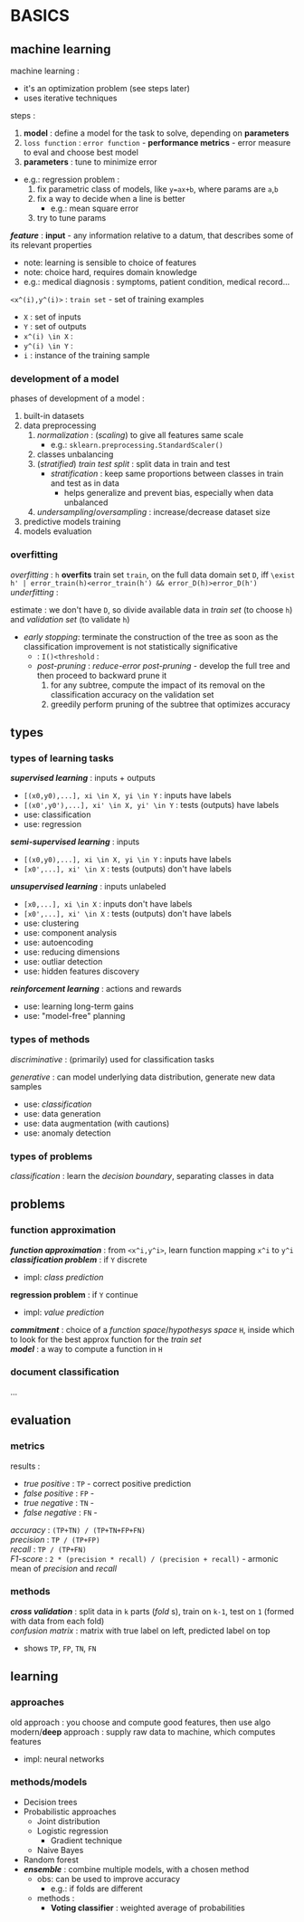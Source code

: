 # BASICS

## machine learning

machine learning :  
*	it's an optimization problem (see steps later)
*	uses iterative techniques

steps :
1.	**model** : define a model for the task to solve, depending on **parameters**
2.	`loss function` : `error function` - **performance metrics** - error measure to eval and choose best model
3.	**parameters** : tune to minimize error
*	e.g.: regression problem : 
	1.	fix parametric class of models, like `y=ax+b`, where params are `a`,`b`
	2.	fix a way to decide when a line is better
		*	e.g.: mean square error  
	3.	try to tune params

**_feature_** : **input** - any information relative to a datum, that describes some of its relevant properties  
*	note: learning is sensible to choice of features
*	note: choice hard, requires domain knowledge
*	e.g.: medical diagnosis : symptoms, patient condition, medical record... 

`<x^(i),y^(i)>` : `train set` - set of training examples  
*	`X` : set of inputs
*	`Y` : set of outputs
*	`x^(i) \in X` : 
*	`y^(i) \in Y` : 
*	`i` : instance of the training sample

### development of a model

phases of development of a model : 
1.	built-in datasets
2.	data preprocessing
	1.	_normalization_ : (_scaling_) to give all features same scale
		*	e.g.: `sklearn.preprocessing.StandardScaler()` 
	2.	classes unbalancing
	3.	(_stratified_) _train test split_ : split data in train and test
		*	_stratification_ : keep same proportions between classes in train and test as in data
			*	helps generalize and prevent bias, especially when data unbalanced
	4.	_undersampling_/_oversampling_ : increase/decrease dataset size
3.	predictive models training
4.	models evaluation


### overfitting

_overfitting_ : `h` **overfits** train set `train`, on the full data domain set `D`, iff `\exist h' | error_train(h)<error_train(h') && error_D(h)>error_D(h')`  
_underfitting_ :  

estimate : we don't have `D`, so divide available data in _train set_ (to choose `h`) and _validation set_ (to validate `h`)
*	_early stopping_: terminate the construction of the tree as soon as the classification improvement is not statistically significative
	*	: `I()<threshold` :  
	*	_post-pruning_ : _reduce-error post-pruning_ - develop the full tree and then proceed to backward prune it
		1.	for any subtree, compute the impact of its removal on the classification accuracy on the validation set
		2.	greedily perform pruning of the subtree that optimizes accuracy

## types

### types of learning tasks 

**_supervised learning_** : inputs + outputs   
*	`[(x0,y0),...], xi \in X, yi \in Y` : inputs have labels 
*	`[(x0',y0'),...], xi' \in X, yi' \in Y` : tests (outputs) have labels 
*	use: classification
*	use: regression

**_semi-supervised learning_** : inputs  
*	`[(x0,y0),...], xi \in X, yi \in Y` : inputs have labels 
*	`[x0',...], xi' \in X` : tests (outputs) don't have labels 

**_unsupervised learning_** : inputs unlabeled  
*	`[x0,...], xi \in X` : inputs don't have labels 
*	`[x0',...], xi' \in X` : tests (outputs) don't have labels 
*	use: clustering
*	use: component analysis
*	use: autoencoding
*	use: reducing dimensions
*	use: outliar detection
*	use: hidden features discovery

**_reinforcement learning_** : actions and rewards 
*	use: learning long-term gains
*	use: "model-free" planning

### types of methods

_discriminative_ : (primarily) used for classification tasks

_generative_ : can model underlying data distribution, generate new data samples
*	use: _classification_
*	use: data generation
*	use: data augmentation (with cautions)
*	use: anomaly detection

### types of problems

_classification_ : learn the _decision boundary_, separating classes in data  

## problems

### function approximation

**_function approximation_** : from `<x^i,y^i>`, learn function mapping `x^i` to `y^i`  
**_classification problem_** : if `Y` discrete  
*	impl: _class prediction_

**regression problem** : if `Y` continue  
*	impl: _value prediction_

**_commitment_** : choice of a _function space_/_hypothesys space_ `H`, inside which to look for the best approx function for the _train set_  
**_model_** : a way to compute a function in `H`  

### document classification

...  

## evaluation

### metrics

results : 
*	_true positive_ : `TP` - correct positive prediction
*	_false positive_ : `FP` - 
*	_true negative_ : `TN` - 
*	_false negative_ : `FN` - 

_accuracy_ : `(TP+TN) / (TP+TN+FP+FN)`  
_precision_ : `TP / (TP+FP)`  
_recall_ : `TP / (TP+FN)`  
_F1-score_ : `2 * (precision * recall) / (precision + recall)` - armonic mean of _precision_ and _recall_  

### methods

_**cross validation**_ : split data in `k` parts (_fold_ s), train on `k-1`, test on `1` (formed with data from each fold)  
_confusion matrix_ : matrix with true label on left, predicted label on top
*	shows `TP`, `FP`, `TN`, `FN`


## learning

### approaches

old approach : you choose and compute good features, then use algo  
modern/**deep** approach : supply raw data to machine, which computes features  
*	impl: neural networks

### methods/models

*	Decision trees
*	Probabilistic approaches
	*	Joint distribution
	*	Logistic regression
		*	Gradient technique
	*	Naive Bayes
*	Random forest
*	_**ensemble**_ : combine multiple models, with a chosen method
	*	obs: can be used to improve accuracy
		*	e.g.: if folds are different
	*	methods :
		*	**Voting classifier** : weighted average of probabilities 


